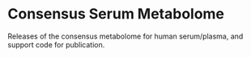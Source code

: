 # Consensus Serum Metabolome


Releases of the consensus metabolome for human serum/plasma, and support code for publication.


